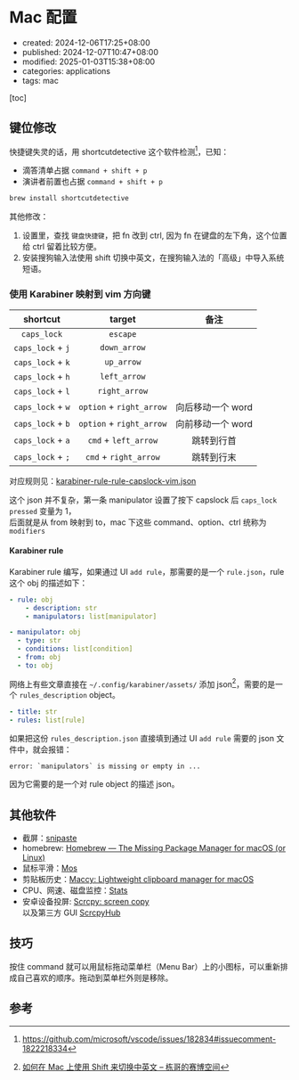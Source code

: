 # Mac 配置

-   created: 2024-12-06T17:25+08:00
-   published: 2024-12-07T10:47+08:00
-   modified: 2025-01-03T15:38+08:00
-   categories: applications
-   tags: mac

[toc]

## 键位修改

快捷键失灵的话，用 shortcutdetective 这个软件检测[^1]，已知：

-   滴答清单占据 `command + shift + p`
-   演讲者前置也占据 `command + shift + p`

```bash
brew install shortcutdetective
```

其他修改：

1. 设置里，查找 `键盘快捷键`，把 fn 改到 ctrl, 因为 fn 在键盘的左下角，这个位置给 ctrl 留着比较方便。
2. 安装搜狗输入法使用 shift 切换中英文，在搜狗输入法的「高级」中导入系统短语。

### 使用 Karabiner 映射到 vim 方向键

|     shortcut      |          target          |       备注        |
| :---------------: | :----------------------: | :---------------: |
|    `caps_lock`    |         `escape`         |                   |
| `caps_lock` + `j` |       `down_arrow`       |                   |
| `caps_lock` + `k` |        `up_arrow`        |                   |
| `caps_lock` + `h` |       `left_arrow`       |                   |
| `caps_lock` + `l` |      `right_arrow`       |                   |
| `caps_lock` + `w` | `option` + `right_arrow` | 向后移动一个 word |
| `caps_lock` + `b` | `option` + `right_arrow` | 向前移动一个 word |
| `caps_lock` + `a` |   `cmd` + `left_arrow`   |    跳转到行首     |
| `caps_lock` + `;` |  `cmd` + `right_arrow`   |    跳转到行末     |

对应规则见：<a href="./karabiner-rule-capslock-vim.json" target="_blank">karabiner-rule-rule-capslock-vim.json</a>

这个 json 并不复杂，第一条 manipulator 设置了按下 capslock 后 `caps_lock pressed` 变量为 1，  
后面就是从 from 映射到 to，mac 下这些 command、option、ctrl 统称为 `modifiers`

#### Karabiner rule

Karabiner rule 编写，如果通过 UI `add rule`，那需要的是一个 `rule.json`，rule 这个 obj 的描述如下：

```yaml
- rule: obj
    - description: str
    - manipulators: list[manipulator]

- manipulator: obj
  - type: str
  - conditions: list[condition]
  - from: obj
  - to: obj
```

网络上有些文章直接在 `~/.config/karabiner/assets/` 添加 json[^2]，需要的是一个 `rules_description` object。

```yaml
- title: str
- rules: list[rule]
```

如果把这份 `rules_description.json` 直接填到通过 UI `add rule` 需要的 json 文件中，就会报错：

```
error: `manipulators` is missing or empty in ...
```

因为它需要的是一个对 rule object 的描述 json。

## 其他软件

-   截屏：[snipaste](https://www.snipaste.com/)
-   homebrew: [Homebrew — The Missing Package Manager for macOS \(or Linux\)](https://brew.sh/)
-   鼠标平滑：[Mos](https://github.com/Caldis/Mos)
-   剪贴板历史：[Maccy: Lightweight clipboard manager for macOS](https://github.com/p0deje/Maccy)
-   CPU、网速、磁盘监控：[Stats](https://github.com/exelban/stats)
-   安卓设备投屏: [Scrcpy: screen copy](https://github.com/Genymobile/scrcpy)  
    以及第三方 GUI [ScrcpyHub](https://github.com/kaleidot725/ScrcpyHub)

## 技巧

按住 command 就可以用鼠标拖动菜单栏（Menu Bar）上的小图标，可以重新排成自己喜欢的顺序。拖动到菜单栏外则是移除。

## 参考

[^1]: https://github.com/microsoft/vscode/issues/182834#issuecomment-1822218334
[^2]: [如何在 Mac 上使用 Shift 来切换中英文 – 栋哥的赛博空间](https://liuyandong.com/archives/9740)
